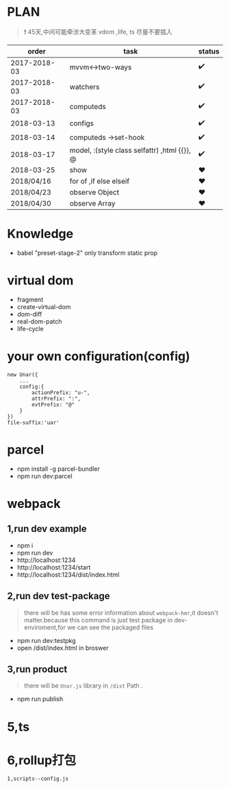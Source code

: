  
 
# PLAN
> :heavy_exclamation_mark: 45天,中间可能牵涉大变革 vdom ,life, ts 尽量不要插入

order | task | status
----  |----  | ---- 
2017-2018-03 | mvvm<->two-ways | :heavy_check_mark:
2017-2018-03 | watchers | :heavy_check_mark:
2017-2018-03 | computeds | :heavy_check_mark:
2018-03-13  | configs | :heavy_check_mark:
2018-03-14  | computeds ->set-hook  | :heavy_check_mark:
2018-03-17  | model, :(style class selfattr) ,html {{}}, @  | :heavy_check_mark: 
2018-03-25  | show  | :hearts: 
2018/04/16  | for of ,if else elseif | :hearts: 
2018/04/23  | observe Object  | :hearts: 
2018/04/30 | observe Array  | :hearts: 
# Knowledge
+ babel "preset-stage-2" only transform static prop
# virtual dom
- fragment
- create-virtual-dom
- dom-diff
- real-dom-patch
- life-cycle
# your own configuration(config)
    new Unar({
        ...
        config:{
            actionPrefix: "u-",
            attrPrefix: ":",
            evtPrefix: "@"
        }
    })
    file-suffix:'uar'

# parcel
+ npm install -g parcel-bundler
+ npm run dev:parcel
# webpack
## 1,run dev example
+ npm i
+ npm run dev
+ http://localhost:1234 
+ http://localhost:1234/start
+ http://localhost:1234/dist/index.html
## 2,run dev test-package
> there will be has some error information about `webpack-hmr`,it doesn't matter.because this command is just test package  in dev-enviroment,for we can see the packaged files
+ npm run dev:testpkg
+ open /dist/index.html in broswer

## 3,run product
> there will be `Unar.js` library in `/dist` Path .
+ npm run publish

# 5,ts
# 6,rollup打包
    1,scripts--config.js

